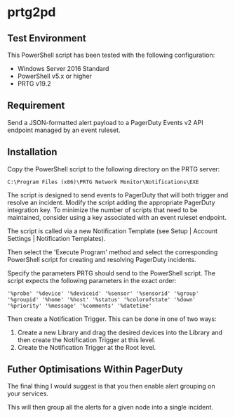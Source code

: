 # prtg2pd

## Test Environment
This PowerShell script has been tested with the following configuration:
* Windows Server 2016 Standard
* PowerShell v5.x or higher
* PRTG v19.2

## Requirement
Send a JSON-formatted alert payload to a PagerDuty Events v2 API endpoint managed by an event ruleset.

## Installation
Copy the PowerShell script to the following directory on the PRTG server:

`C:\Program Files (x86)\PRTG Network Monitor\Notifications\EXE`

The script is designed to send events to PagerDuty that will both trigger and resolve an incident.  Modify the script adding the appropriate PagerDuty integration key.  To minimize the number of scripts that need to be maintained, consider using a key associated with an event ruleset endpoint.

The script is called via a new Notification Template (see Setup | Account Settings | Notification Templates).

Then select the 'Execute Program' method and select the corresponding PowerShell script for creating and resolving PagerDuty incidents.

Specify the parameters PRTG should send to the PowerShell script.  The script expects the following parameters in the exact order:

`'%probe' '%device' '%deviceid' '%sensor' '%sensorid' '%group' '%groupid' '%home' '%host' '%status' '%colorofstate' '%down' '%priority' '%message' '%comments' '%datetime'`

Then create a Notification Trigger.  This can be done in one of two ways:

1. Create a new Library and drag the desired devices into the Library and then create the Notification Trigger at this level.
1. Create the Notification Trigger at the Root level.

## Futher Optimisations Within PagerDuty
The final thing I would suggest is that you then enable alert grouping on your services.

This will then group all the alerts for a given node into a single incident.